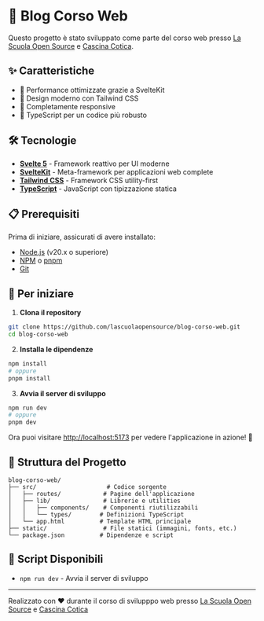 # 📝 Blog Corso Web

Questo progetto è stato sviluppato come parte del corso web presso [La Scuola Open Source](https://www.lascuolaopensource.xyz) e [Cascina Cotica](https://www.cascinacotica.com/).

## ✨ Caratteristiche

- 🚀 Performance ottimizzate grazie a SvelteKit
- 🎨 Design moderno con Tailwind CSS
- 📱 Completamente responsive
- 💪 TypeScript per un codice più robusto

## 🛠️ Tecnologie

- **[Svelte 5](https://svelte.dev/)** - Framework reattivo per UI moderne
- **[SvelteKit](https://kit.svelte.dev/)** - Meta-framework per applicazioni web complete
- **[Tailwind CSS](https://tailwindcss.com/)** - Framework CSS utility-first
- **[TypeScript](https://www.typescriptlang.org/)** - JavaScript con tipizzazione statica

## 📋 Prerequisiti

Prima di iniziare, assicurati di avere installato:

- [Node.js](https://nodejs.org/en/download/) (v20.x o superiore)
- [NPM](https://docs.npmjs.com/downloading-and-installing-node-js-and-npm) o [pnpm](https://pnpm.io/)
- [Git](https://git-scm.com/downloads)

## 🚀 Per iniziare

1. **Clona il repository**

```bash
git clone https://github.com/lascuolaopensource/blog-corso-web.git
cd blog-corso-web
```

2. **Installa le dipendenze**

```bash
npm install
# oppure
pnpm install
```

3. **Avvia il server di sviluppo**

```bash
npm run dev
# oppure
pnpm dev
```

Ora puoi visitare [http://localhost:5173](http://localhost:5173) per vedere l'applicazione in azione! 🎉

## 📁 Struttura del Progetto

```
blog-corso-web/
├── src/                    # Codice sorgente
│   ├── routes/            # Pagine dell'applicazione
│   ├── lib/               # Librerie e utilities
│   │   ├── components/    # Componenti riutilizzabili
│   │   └── types/        # Definizioni TypeScript
│   └── app.html          # Template HTML principale
├── static/                # File statici (immagini, fonts, etc.)
└── package.json          # Dipendenze e script
```

## 🔧 Script Disponibili

- `npm run dev` - Avvia il server di sviluppo

---

Realizzato con ❤️ durante il corso di svilupppo web presso [La Scuola Open Source](https://www.lascuolaopensource.xyz) e [Cascina Cotica](https://www.cascinacotica.com/)

